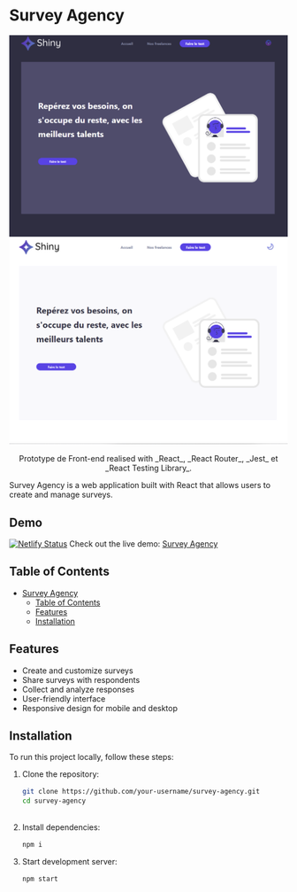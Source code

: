 # Survey Agency

<p align="center"> <img src='\public\home-white.png' /> <img src='\public\home-dark.png' /> </p>
<p align ="center">Prototype de Front-end realised with _React_, _React Router_, _Jest_ et _React Testing Library_.  </p>

Survey Agency is a web application built with React that allows users to create and manage surveys.
## Demo
[![Netlify Status](https://api.netlify.com/api/v1/badges/ba656873-abea-4d7a-8c68-848fcd7d929e/deploy-status)](https://app.netlify.com/sites/survey-agency/deploys)
Check out the live demo: [Survey Agency](https://survey-agency.netlify.app/)


## Table of Contents

- [Survey Agency](#survey-agency)
  - [Table of Contents](#table-of-contents)
  - [Features](#features)
  - [Installation](#installation)


## Features

- Create and customize surveys
- Share surveys with respondents
- Collect and analyze responses
- User-friendly interface
- Responsive design for mobile and desktop

## Installation

To run this project locally, follow these steps:

1. Clone the repository:

   ```bash
   git clone https://github.com/your-username/survey-agency.git
   cd survey-agency
  
2. Install dependencies:

   ```bash
   npm i

3. Start development server:

    ```bash
    npm start
   

